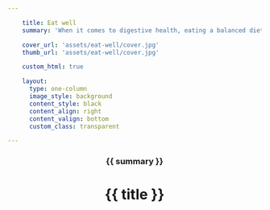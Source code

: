```yaml
---

    title: Eat well
    summary: 'When it comes to digestive health, eating a balanced diet complete with probiotic-rich foods is important. Check out these delicious ways to boost your intake.'

    cover_url: 'assets/eat-well/cover.jpg'
    thumb_url: 'assets/eat-well/cover.jpg'

    custom_html: true

    layout:
      type: one-column
      image_style: background
      content_style: black
      content_align: right
      content_valign: bottom
      custom_class: transparent

---
```


<figure class="cover-area image" style="background-image: url({{ cover.url }})"></figure>
<div class="content">
  <header>
    <div class="wrapper">
      <h3 class="subtitle">{{ summary }}</h3>
      <h1 class="title">{{ title }}</h1>
    </div>
  </header>
</div>
